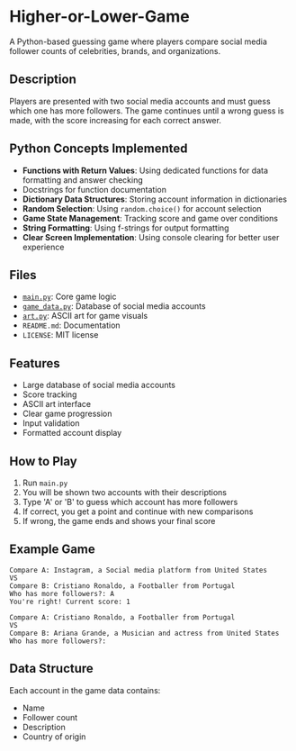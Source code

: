 # Higher-or-Lower-Game

A Python-based guessing game where players compare social media follower counts of celebrities, brands, and organizations.

## Description

Players are presented with two social media accounts and must guess which one has more followers. The game continues until a wrong guess is made, with the score increasing for each correct answer.

## Python Concepts Implemented

- **Functions with Return Values**: Using dedicated functions for data formatting and answer checking
- Docstrings for function documentation
- **Dictionary Data Structures**: Storing account information in dictionaries
- **Random Selection**: Using `random.choice()` for account selection
- **Game State Management**: Tracking score and game over conditions
- **String Formatting**: Using f-strings for output formatting
- **Clear Screen Implementation**: Using console clearing for better user experience

## Files

- [`main.py`](Higher-or-Lower-Game/main.py): Core game logic
- [`game_data.py`](Higher-or-Lower-Game/game_data.py): Database of social media accounts
- [`art.py`](Higher-or-Lower-Game/art.py): ASCII art for game visuals
- `README.md`: Documentation
- `LICENSE`: MIT license

## Features

- Large database of social media accounts
- Score tracking
- ASCII art interface
- Clear game progression
- Input validation
- Formatted account display

## How to Play

1. Run `main.py`
2. You will be shown two accounts with their descriptions
3. Type 'A' or 'B' to guess which account has more followers
4. If correct, you get a point and continue with new comparisons
5. If wrong, the game ends and shows your final score

## Example Game

```
Compare A: Instagram, a Social media platform from United States
VS
Compare B: Cristiano Ronaldo, a Footballer from Portugal
Who has more followers?: A
You're right! Current score: 1

Compare A: Cristiano Ronaldo, a Footballer from Portugal
VS
Compare B: Ariana Grande, a Musician and actress from United States
Who has more followers?: 
```

## Data Structure

Each account in the game data contains:
- Name
- Follower count
- Description
- Country of origin
